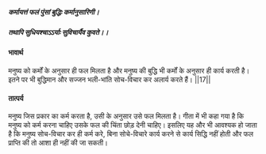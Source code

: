 ##### कर्मायत्तं फलं पुंसां बुद्धिः कर्मानुसारिणी।
##### तथापि सुधियश्चाऽऽर्याः सुविचार्यैव कुवते।। 

#### भावार्थ

मनुष्य को कर्मों के अनुसार ही फल मिलता है और मनुष्य की बुद्धि भी कर्मों के अनुसार ही कार्य करती है। इतने पर भी बुद्धिमान और सज्जन भली-भांति सोच-विचार कर
अलार्य करते हैं। ||17||

#### तात्पर्य

मनुष्य जिस प्रकार का कर्म करता है, उसी के अनुसार उसे फल मिलता है। गीता में भी कहा गया है कि मनुष्य को कर्म करना चाहिए उसके फल की चिंता छोड़ देनी चाहिए। इसलिए यह और भी आवश्यक हो जाता है कि मनुष्य सोच-विचार कर ही कर्म करे, बिना सोचे-विचारे कार्य करने से कार्य सिद्धि नहीं होती और फल प्राप्ति की तो आशा ही नहीं की जा सकती।